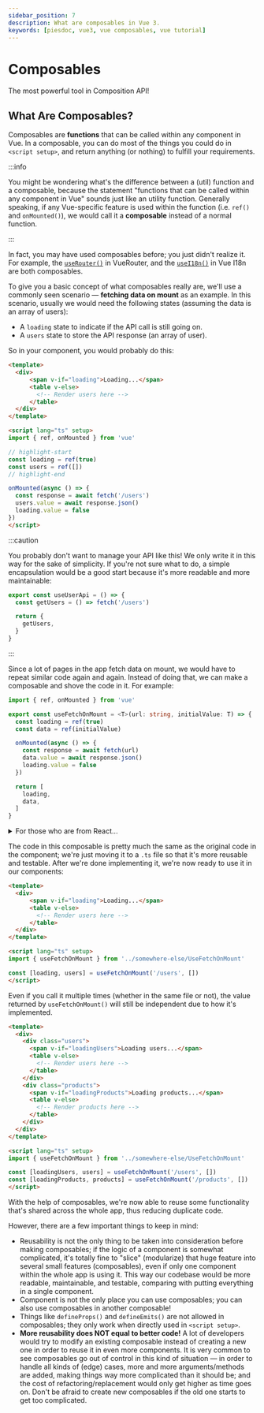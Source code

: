 ```yaml
---
sidebar_position: 7
description: What are composables in Vue 3.
keywords: [piesdoc, vue3, vue composables, vue tutorial]
---
```


# Composables

The most powerful tool in Composition API!

## What Are Composables?

Composables are **functions** that can be called within any component in Vue. In a composable, you can do most of the things you could do in `<script setup>`, and return anything (or nothing) to fulfill your requirements.

:::info

You might be wondering what's the difference between a (util) function and a composable, because the statement "functions that can be called within any component in Vue" sounds just like an utility function. Generally speaking, if any Vue-specific feature is used within the function (i.e. `ref()` and `onMounted()`), we would call it a **composable** instead of a normal function.

:::

In fact, you may have used composables before; you just didn't realize it. For example, the [`useRouter()`](https://router.vuejs.org/api/index.html#userouter) in VueRouter, and the [`useI18n()`](https://vue-i18n.intlify.dev/api/composition.html#usei18n) in Vue I18n are both composables.

To give you a basic concept of what composables really are, we'll use a commonly seen scenario — **fetching data on mount** as an example. In this scenario, usually we would need the following states (assuming the data is an array of users):

- A `loading` state to indicate if the API call is still going on.
- A `users` state to store the API response (an array of user).

So in your component, you would probably do this:

```html title="UsersPage.vue" showLineNumbers
<template>
  <div>
      <span v-if="loading">Loading...</span>
      <table v-else>
        <!-- Render users here -->
      </table>
  </div>
</template>

<script lang="ts" setup>
import { ref, onMounted } from 'vue'

// highlight-start
const loading = ref(true)
const users = ref([])
// highlight-end

onMounted(async () => {
  const response = await fetch('/users')
  users.value = await response.json()
  loading.value = false
})
</script>
```

:::caution

You probably don't want to manage your API like this! We only write it in this way for the sake of simplicity. If you're not sure what to do, a simple encapsulation would be a good start because it's more readable and more maintainable:

```ts showLineNumbers
export const useUserApi = () => {
  const getUsers = () => fetch('/users')

  return {
    getUsers,
  }
}
```
:::

Since a lot of pages in the app fetch data on mount, we would have to repeat similar code again and again. Instead of doing that, we can make a composable and shove the code in it. For example:

```ts title="UseFetchOnMount.ts" showLineNumbers
import { ref, onMounted } from 'vue'

export const useFetchOnMount = <T>(url: string, initialValue: T) => {
  const loading = ref(true)
  const data = ref(initialValue)

  onMounted(async () => {
    const response = await fetch(url)
    data.value = await response.json()
    loading.value = false
  })

  return [
    loading,
    data,
  ]
}
```

<details>
  <summary>For those who are from React...</summary>

  If you've learned React Hooks API, you might be wondering why we can't just return something like `[loading.value, data.value]` so that we can omit the `.value` outside composables.

  This is because React is using JSX, which means almost every piece of code in a component is being re-run on each re-render, but things are not the same in Vue. In a Vue component, `<script setup>` and `setup()` would only run once for each instance, so if we return `Ref<T>.value` instead of `Ref<T>` itself, we would lose the reactivity on these states.
</details>

The code in this composable is pretty much the same as the original code in the component; we're just moving it to a `.ts` file so that it's more reusable and testable. After we're done implementing it, we're now ready to use it in our components:

```html title="UsersPage.vue" showLineNumbers
<template>
  <div>
      <span v-if="loading">Loading...</span>
      <table v-else>
        <!-- Render users here -->
      </table>
  </div>
</template>

<script lang="ts" setup>
import { useFetchOnMount } from '../somewhere-else/UseFetchOnMount'

const [loading, users] = useFetchOnMount('/users', [])
</script>
```

Even if you call it multiple times (whether in the same file or not), the value returned by `useFetchOnMount()` will still be independent due to how it's implemented.

```html showLineNumbers
<template>
  <div>
    <div class="users">
      <span v-if="loadingUsers">Loading users...</span>
      <table v-else>
        <!-- Render users here -->
      </table>
    </div>
    <div class="products">
      <span v-if="loadingProducts">Loading products...</span>
      <table v-else>
        <!-- Render products here -->
      </table>
    </div>
  </div>
</template>

<script lang="ts" setup>
import { useFetchOnMount } from '../somewhere-else/UseFetchOnMount'

const [loadingUsers, users] = useFetchOnMount('/users', [])
const [loadingProducts, products] = useFetchOnMount('/products', [])
</script>
```

With the help of composables, we're now able to reuse some functionality that's shared across the whole app, thus reducing duplicate code.

However, there are a few important things to keep in mind:

- Reusability is not the only thing to be taken into consideration before making composables; if the logic of a component is somewhat complicated, it's totally fine to "slice" (modularize) that huge feature into several small features (composables), even if only one component within the whole app is using it. This way our codebase would be more readable, maintainable, and testable, comparing with putting everything in a single component.
- Component is not the only place you can use composables; you can also use composables in another composable!
- Things like `defineProps()` and `defineEmits()` are not allowed in composables; they only work when directly used in `<script setup>`.
- **More reusability does NOT equal to better code!** A lot of developers would try to modify an existing composable instead of creating a new one in order to reuse it in even more components. It is very common to see composables go out of control in this kind of situation — in order to handle all kinds of (edge) cases, more and more arguments/methods are added, making things way more complicated than it should be; and the cost of refactoring/replacement would only get higher as time goes on. Don't be afraid to create new composables if the old one starts to get too complicated.